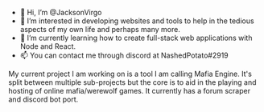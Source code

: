 - 👋 Hi, I’m @JacksonVirgo
- 👀 I’m interested in developing websites and tools to help in the tedious aspects of my own life and perhaps many more.
- 🌱 I’m currently learning how to create full-stack web applications with Node and React.
- 📫 You can contact me through discord at NashedPotato#2919

My current project I am working on is a tool I am calling Mafia Engine. It's split between multiple sub-projects but the core is to aid in the playing and hosting of online mafia/werewolf games. It currently has a forum scraper and discord bot port.
